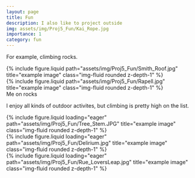 ```yaml
---
layout: page
title: Fun
description: I also like to project outside
img: assets/img/Proj5_Fun/Kai_Rope.jpg
importance: 1
category: fun
---
```


For example, climbing rocks.  


<div class="row justify-content-sm-center">
    <div class="col-sm-8 mt-3 mt-md-0">
        {% include figure.liquid path="assets/img/Proj5_Fun/Smith_Roof.jpg" title="example image" class="img-fluid rounded z-depth-1" %}
    </div>
    <div class="col-sm-4 mt-3 mt-md-0">
        {% include figure.liquid path="assets/img/Proj5_Fun/Rapell.jpg" title="example image" class="img-fluid rounded z-depth-1" %}
    </div>
</div>
<div class="caption">
    Me on rocks
</div>

I enjoy all kinds of outdoor activites, but climbing is pretty high on the list. 

<div class="row">
    <div class="col-sm mt-3 mt-md-0">
        {% include figure.liquid loading="eager" path="assets/img/Proj5_Fun/Tree_Stem.JPG" title="example image" class="img-fluid rounded z-depth-1" %}
    </div>
    <div class="col-sm mt-3 mt-md-0">
        {% include figure.liquid loading="eager" path="assets/img/Proj5_Fun/Delirium.jpg" title="example image" class="img-fluid rounded z-depth-1" %}
    </div>
    <div class="col-sm mt-3 mt-md-0">
        {% include figure.liquid loading="eager" path="assets/img/Proj5_Fun/Rue_LoversLeap.jpg" title="example image" class="img-fluid rounded z-depth-1" %}
    </div>
</div>


